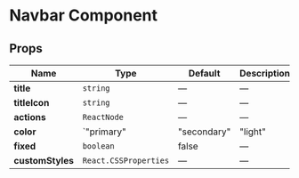 # Navbar Component

## Props

| Name | Type | Default | Description |
|------|------|---------|-------------|
| **title** | `string` | — | — |
| **titleIcon** | `string` | — | — |
| **actions** | `ReactNode` | — | — |
| **color** | `"primary" | "secondary" | "light" | "dark"` | primary | — |
| **fixed** | `boolean` | false | — |
| **customStyles** | `React.CSSProperties` | — | — |

